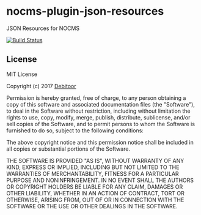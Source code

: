 # nocms-plugin-json-resources
JSON Resources for NOCMS

[![Build Status](https://travis-ci.org/debitoor/nocms-plugin-json-resources.svg?branch=master)](https://travis-ci.org/debitoor/nocms-plugin-json-resources)

## License
MIT License

Copyright (c) 2017 [Debitoor](https://debitoor.com/)

Permission is hereby granted, free of charge, to any person obtaining a copy
of this software and associated documentation files (the "Software"), to deal
in the Software without restriction, including without limitation the rights
to use, copy, modify, merge, publish, distribute, sublicense, and/or sell
copies of the Software, and to permit persons to whom the Software is
furnished to do so, subject to the following conditions:

The above copyright notice and this permission notice shall be included in all
copies or substantial portions of the Software.

THE SOFTWARE IS PROVIDED "AS IS", WITHOUT WARRANTY OF ANY KIND, EXPRESS OR
IMPLIED, INCLUDING BUT NOT LIMITED TO THE WARRANTIES OF MERCHANTABILITY,
FITNESS FOR A PARTICULAR PURPOSE AND NONINFRINGEMENT. IN NO EVENT SHALL THE
AUTHORS OR COPYRIGHT HOLDERS BE LIABLE FOR ANY CLAIM, DAMAGES OR OTHER
LIABILITY, WHETHER IN AN ACTION OF CONTRACT, TORT OR OTHERWISE, ARISING FROM,
OUT OF OR IN CONNECTION WITH THE SOFTWARE OR THE USE OR OTHER DEALINGS IN THE
SOFTWARE.
